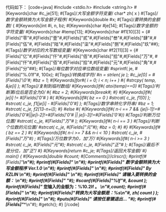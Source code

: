 代码如下：
[code=java]
#include <stdio.h>
#include <string.h>
#[Keywords]char #c_je[51];  #[Tags]/*大写金额字符变量*/
char* zh( x )   #[Tags]/*数字金额转换为大写金额子程序*/
#[Keywords]double #x;       #[Tags]/*要转换的金额数*/
{
	#[Keywords]int #i, n, bz;
	#[Keywords]char #je[14];        #[Tags]/*数字金额的字符变量*/
	#[Keywords]char #temp[13];
	#[Keywords]char #f1[10][3] = {#[Fields]"零"#,#[Fields]"壹"#,#[Fields]"贰"#,#[Fields]"叁"#,#[Fields]"肆"#,#[Fields]"伍"#,
	                  #[Fields]"陆"#,#[Fields]"柒"#,#[Fields]"捌"#,#[Fields]"玖"##}; #[Tags]/*数字对应的大写数组变量*/
	#[Keywords]char #f2[11][3] = {#[Fields]"亿"#,#[Fields]"仟"#,#[Fields]"佰"#,#[Fields]"拾"#,#[Fields]"万"#,
	                  #[Fields]"仟"#,#[Fields]"佰"#,#[Fields]"拾"#,#[Fields]"元"#,#[Fields]"角"#,#[Fields]"分"##}; #[Tags]/*每位数字对应单位数组变量*/
	#sprintf( je, #[Fields]"%.01f"#, 100*x); #[Tags]/*转换成字符*/
	#n = strlen( je );
	#c_je[0] = #[Fields]'\0'#;
	#bz  = 1;
	#[Keywords]for#( i = 0; i < n; i++ )
	#{
		#strcpy( temp, &je[i] );  #[Tags]/*复制到临时数组*/
		#[Keywords]if#( atoi(temp)==0)    #[Tags]/*判断第i位后是否全为0*/
		#{
			#bz = 2;
			#[Keywords]break#;
		#}
		#[Keywords]if#( je[i] != #[Fields]'0'# )
		#{
			#[Keywords]if#( bz == 0 )
				#strcat( c_je, f1[0] );
			#strcat( c_je, f1[je[i] - #[Fields]'0'#] ); #[Tags]/*数字串转化字符串*/
			#bz = 1;
			#strcat( c_je, f2[13-n+i]);
		#}
		#else
		#{
			#[Keywords]if#( n-i == 7 && (je[i-1]!=#[Fields]'0'#||je[i-2]!=#[Fields]'0'# || je[i-3]!=#[Fields]'0'#)) #[Tags]/*判断万位位置*/
				#strcat( c_je, #[Fields]"万"# );
			#[Keywords]if#( n-i == 3 ) #[Tags]/*判断个位数的元位置*/
				#strcat( c_je, #[Fields]"元"#);
			#bz = 0;
		#}
	#}
	#[Keywords]if#( bz == 2 )
	#{
		#[Keywords]if#( n-i >= 7 && n-i < 10 )
			#strcat( c_je, #[Fields]"万"#) ; #[Tags]/*万位数字为0，加‘万’*/
		#[Keywords]if#( n-i >= 3 )
			#strcat( c_je, #[Fields]"元"#);
		#strcat( c_je, #[Fields]"正"# ); #[Tags]/*最后不是分位，加“正”*/
	#}
	#[Keywords]return #c_je; #[Tags]/*返回大写金额*/
#}
main()
{
	#[Keywords]double #count;
	#[Comments]//clrscr();
	#printf(#[Fields]"*********************************************************\n"#);
	#printf(#[Fields]"*                                                       *\n"#);
	#printf(#[Fields]"*           数字金额转换为大写金额程序 Ver.1.0          *\n"#);
	#printf(#[Fields]"*                                                       *\n"#);
	#printf(#[Fields]"*                                By RZLIN               *\n"#);
	#printf(#[Fields]"*                                                       *\n"#);
	#printf(#[Fields]"*               请输入要转换的金额：                    *\n"#);
	#printf(#[Fields]"*                     "#);
	#scanf(#[Fields]"%lf"#, &count );
	#printf(#[Fields]"*           您输入的金额为：%10.2lf 。               *\n"#,count);
	#printf(#[Fields]"*                                                       *\n"#);
	#printf(#[Fields]"*转换为大写金额是：%s\n"#, zh( count ) );
	#printf(#[Fields]"*                                                       *\n"#);
	#puts(#[Fields]"*                请按任意键退出...                      *"#);
	#printf(#[Fields]"*********************************************************\n"#);
	#getch();
#}
[/code]